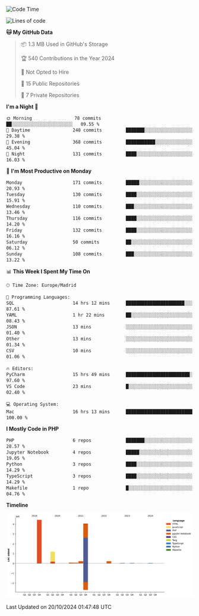 <!--START_SECTION:waka-->
![Code Time](http://img.shields.io/badge/Code%20Time-423%20hrs%2050%20mins-blue)

![Lines of code](https://img.shields.io/badge/From%20Hello%20World%20I%27ve%20Written-10.4%20million%20lines%20of%20code-blue)

**🐱 My GitHub Data** 

> 📦 1.3 MB Used in GitHub's Storage 
 > 
> 🏆 540 Contributions in the Year 2024
 > 
> 🚫 Not Opted to Hire
 > 
> 📜 15 Public Repositories 
 > 
> 🔑 7 Private Repositories 
 > 
**I'm a Night 🦉** 

```text
🌞 Morning                78 commits          ██░░░░░░░░░░░░░░░░░░░░░░░   09.55 % 
🌆 Daytime                240 commits         ███████░░░░░░░░░░░░░░░░░░   29.38 % 
🌃 Evening                368 commits         ███████████░░░░░░░░░░░░░░   45.04 % 
🌙 Night                  131 commits         ████░░░░░░░░░░░░░░░░░░░░░   16.03 % 
```
📅 **I'm Most Productive on Monday** 

```text
Monday                   171 commits         █████░░░░░░░░░░░░░░░░░░░░   20.93 % 
Tuesday                  130 commits         ████░░░░░░░░░░░░░░░░░░░░░   15.91 % 
Wednesday                110 commits         ███░░░░░░░░░░░░░░░░░░░░░░   13.46 % 
Thursday                 116 commits         ████░░░░░░░░░░░░░░░░░░░░░   14.20 % 
Friday                   132 commits         ████░░░░░░░░░░░░░░░░░░░░░   16.16 % 
Saturday                 50 commits          ██░░░░░░░░░░░░░░░░░░░░░░░   06.12 % 
Sunday                   108 commits         ███░░░░░░░░░░░░░░░░░░░░░░   13.22 % 
```


📊 **This Week I Spent My Time On** 

```text
🕑︎ Time Zone: Europe/Madrid

💬 Programming Languages: 
SQL                      14 hrs 12 mins      ██████████████████████░░░   87.61 % 
YAML                     1 hr 22 mins        ██░░░░░░░░░░░░░░░░░░░░░░░   08.43 % 
JSON                     13 mins             ░░░░░░░░░░░░░░░░░░░░░░░░░   01.40 % 
Other                    13 mins             ░░░░░░░░░░░░░░░░░░░░░░░░░   01.34 % 
CSV                      10 mins             ░░░░░░░░░░░░░░░░░░░░░░░░░   01.06 % 

🔥 Editors: 
PyCharm                  15 hrs 49 mins      ████████████████████████░   97.60 % 
VS Code                  23 mins             █░░░░░░░░░░░░░░░░░░░░░░░░   02.40 % 

💻 Operating System: 
Mac                      16 hrs 13 mins      █████████████████████████   100.00 % 
```

**I Mostly Code in PHP** 

```text
PHP                      6 repos             ███████░░░░░░░░░░░░░░░░░░   28.57 % 
Jupyter Notebook         4 repos             █████░░░░░░░░░░░░░░░░░░░░   19.05 % 
Python                   3 repos             ████░░░░░░░░░░░░░░░░░░░░░   14.29 % 
TypeScript               3 repos             ████░░░░░░░░░░░░░░░░░░░░░   14.29 % 
Makefile                 1 repo              █░░░░░░░░░░░░░░░░░░░░░░░░   04.76 % 
```



**Timeline**

![Lines of Code chart](https://raw.githubusercontent.com/danisoronellas/danisoronellas/main/assets/bar_graph.png)


 Last Updated on 20/10/2024 01:47:48 UTC
<!--END_SECTION:waka-->
